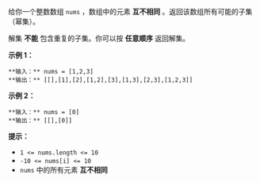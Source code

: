 给你一个整数数组 `nums` ，数组中的元素 **互不相同** 。返回该数组所有可能的子集（幂集）。

解集 **不能** 包含重复的子集。你可以按 **任意顺序** 返回解集。

**示例 1：**

    
    
    **输入：** nums = [1,2,3]
    **输出：** [[],[1],[2],[1,2],[3],[1,3],[2,3],[1,2,3]]
    

**示例 2：**

    
    
    **输入：** nums = [0]
    **输出：** [[],[0]]
    

**提示：**

  * `1 <= nums.length <= 10`
  * `-10 <= nums[i] <= 10`
  * `nums` 中的所有元素 **互不相同**

